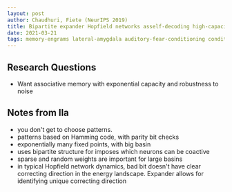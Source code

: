 ```yaml
---
layout: post
author: Chaudhuri, Fiete (NeurIPS 2019)
title: Bipartite expander Hopfield networks asself-decoding high-capacity error correcting codes
date: 2021-03-21
tags: memory-engrams lateral-amygdala auditory-fear-conditioning conditioned-taste-aversion
---
```


## Research Questions

- Want associative memory with exponential capacity and robustness to noise

## Notes from Ila

- you don't get to choose patterns.
- patterns based on Hamming code, with parity bit checks
- exponentially many fixed points, with big basin
- uses bipartite structure for imposes which neurons can be coactive
- sparse and random weights are important for large basins
- in typical Hopfield network dynamics, bad bit doesn't have clear correcting
direction in the energy landscape. Expander allows for identifying unique correcting
  direction

